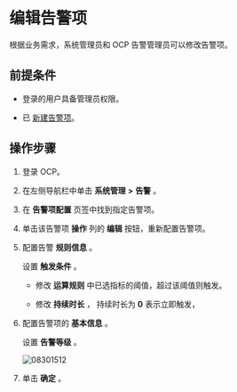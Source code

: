 编辑告警项
==========================

根据业务需求，系统管理员和 OCP 告警管理员可以修改告警项。

前提条件
-------------------------

* 登录的用户具备管理员权限。



* 已 [新建告警项](../900.use-alert-management/200.create-an-alarm-item.md)。






操作步骤
-------------------------

1. 登录 OCP。



2. 在左侧导航栏中单击 **系统管理** **\>** **告警** 。



3. 在 **告警项配置** 页签中找到指定告警项。



4. 单击该告警项 **操作** 列的 **编辑** 按钮，重新配置告警项。



5. 配置告警 **规则信息** 。

   设置 **触发条件** 。
   * 修改 **运算规则** 中已选指标的阈值，超过该阈值则触发。



   * 修改 **持续时长** ， 持续时长为 **0** 表示立即触发，






6. 配置告警项的 **基本信息** 。

   设置 **告警等级** 。

   ![08301512](https://help-static-aliyun-doc.aliyuncs.com/assets/img/zh-CN/1270562361/p313224.png)


7. 单击 **确定** 。
